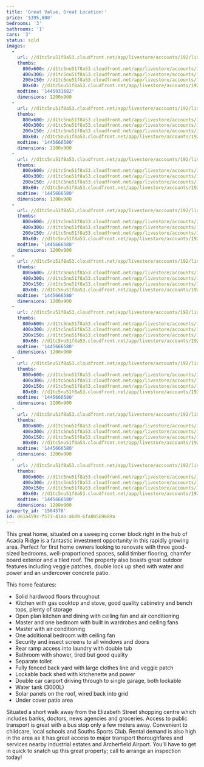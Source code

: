```yaml
---
title: 'Great Value, Great Location!'
price: '$395,000'
bedrooms: '3'
bathrooms: '1'
cars: '3'
status: sold
images:
  -
    url: //d1tc5nu51f8a53.cloudfront.net/app/livestore/accounts/192/listings/575148/images/95Elizabeth_5365657634_20151027053902.jpg
    thumbs:
      800x600: //d1tc5nu51f8a53.cloudfront.net/app/livestore/accounts/192/listings/575148/images/95Elizabeth_5365657634_20151027053902_800x600.jpg
      400x300: //d1tc5nu51f8a53.cloudfront.net/app/livestore/accounts/192/listings/575148/images/95Elizabeth_5365657634_20151027053902_400x300.jpg
      200x150: //d1tc5nu51f8a53.cloudfront.net/app/livestore/accounts/192/listings/575148/images/95Elizabeth_5365657634_20151027053902_200x150.jpg
      80x60: //d1tc5nu51f8a53.cloudfront.net/app/livestore/accounts/192/listings/575148/images/95Elizabeth_5365657634_20151027053902_80x60.jpg
    modtime: '1445931682'
    dimensions: 1200x900
  -
    url: //d1tc5nu51f8a53.cloudfront.net/app/livestore/accounts/192/listings/575148/images/Living_9727113336_20151024040008.jpg
    thumbs:
      800x600: //d1tc5nu51f8a53.cloudfront.net/app/livestore/accounts/192/listings/575148/images/Living_9727113336_20151024040008_800x600.jpg
      400x300: //d1tc5nu51f8a53.cloudfront.net/app/livestore/accounts/192/listings/575148/images/Living_9727113336_20151024040008_400x300.jpg
      200x150: //d1tc5nu51f8a53.cloudfront.net/app/livestore/accounts/192/listings/575148/images/Living_9727113336_20151024040008_200x150.jpg
      80x60: //d1tc5nu51f8a53.cloudfront.net/app/livestore/accounts/192/listings/575148/images/Living_9727113336_20151024040008_80x60.jpg
    modtime: '1445666580'
    dimensions: 1200x900
  -
    url: //d1tc5nu51f8a53.cloudfront.net/app/livestore/accounts/192/listings/575148/images/Living2_48534935_20151024040029.jpg
    thumbs:
      800x600: //d1tc5nu51f8a53.cloudfront.net/app/livestore/accounts/192/listings/575148/images/Living2_48534935_20151024040029_800x600.jpg
      400x300: //d1tc5nu51f8a53.cloudfront.net/app/livestore/accounts/192/listings/575148/images/Living2_48534935_20151024040029_400x300.jpg
      200x150: //d1tc5nu51f8a53.cloudfront.net/app/livestore/accounts/192/listings/575148/images/Living2_48534935_20151024040029_200x150.jpg
      80x60: //d1tc5nu51f8a53.cloudfront.net/app/livestore/accounts/192/listings/575148/images/Living2_48534935_20151024040029_80x60.jpg
    modtime: '1445666580'
    dimensions: 1200x900
  -
    url: //d1tc5nu51f8a53.cloudfront.net/app/livestore/accounts/192/listings/575148/images/Living3_7307573990_20151024040023.jpg
    thumbs:
      800x600: //d1tc5nu51f8a53.cloudfront.net/app/livestore/accounts/192/listings/575148/images/Living3_7307573990_20151024040023_800x600.jpg
      400x300: //d1tc5nu51f8a53.cloudfront.net/app/livestore/accounts/192/listings/575148/images/Living3_7307573990_20151024040023_400x300.jpg
      200x150: //d1tc5nu51f8a53.cloudfront.net/app/livestore/accounts/192/listings/575148/images/Living3_7307573990_20151024040023_200x150.jpg
      80x60: //d1tc5nu51f8a53.cloudfront.net/app/livestore/accounts/192/listings/575148/images/Living3_7307573990_20151024040023_80x60.jpg
    modtime: '1445666580'
    dimensions: 1200x900
  -
    url: //d1tc5nu51f8a53.cloudfront.net/app/livestore/accounts/192/listings/575148/images/Kitchen_6058424357_20151024040006.jpg
    thumbs:
      800x600: //d1tc5nu51f8a53.cloudfront.net/app/livestore/accounts/192/listings/575148/images/Kitchen_6058424357_20151024040006_800x600.jpg
      400x300: //d1tc5nu51f8a53.cloudfront.net/app/livestore/accounts/192/listings/575148/images/Kitchen_6058424357_20151024040006_400x300.jpg
      200x150: //d1tc5nu51f8a53.cloudfront.net/app/livestore/accounts/192/listings/575148/images/Kitchen_6058424357_20151024040006_200x150.jpg
      80x60: //d1tc5nu51f8a53.cloudfront.net/app/livestore/accounts/192/listings/575148/images/Kitchen_6058424357_20151024040006_80x60.jpg
    modtime: '1445666580'
    dimensions: 1200x900
  -
    url: //d1tc5nu51f8a53.cloudfront.net/app/livestore/accounts/192/listings/575148/images/Bedroom1_1372883026_20151024035932.jpg
    thumbs:
      800x600: //d1tc5nu51f8a53.cloudfront.net/app/livestore/accounts/192/listings/575148/images/Bedroom1_1372883026_20151024035932_800x600.jpg
      400x300: //d1tc5nu51f8a53.cloudfront.net/app/livestore/accounts/192/listings/575148/images/Bedroom1_1372883026_20151024035932_400x300.jpg
      200x150: //d1tc5nu51f8a53.cloudfront.net/app/livestore/accounts/192/listings/575148/images/Bedroom1_1372883026_20151024035932_200x150.jpg
      80x60: //d1tc5nu51f8a53.cloudfront.net/app/livestore/accounts/192/listings/575148/images/Bedroom1_1372883026_20151024035932_80x60.jpg
    modtime: '1445666580'
    dimensions: 1200x900
  -
    url: //d1tc5nu51f8a53.cloudfront.net/app/livestore/accounts/192/listings/575148/images/Bath_8916481510_20151024035931.jpg
    thumbs:
      800x600: //d1tc5nu51f8a53.cloudfront.net/app/livestore/accounts/192/listings/575148/images/Bath_8916481510_20151024035931_800x600.jpg
      400x300: //d1tc5nu51f8a53.cloudfront.net/app/livestore/accounts/192/listings/575148/images/Bath_8916481510_20151024035931_400x300.jpg
      200x150: //d1tc5nu51f8a53.cloudfront.net/app/livestore/accounts/192/listings/575148/images/Bath_8916481510_20151024035931_200x150.jpg
      80x60: //d1tc5nu51f8a53.cloudfront.net/app/livestore/accounts/192/listings/575148/images/Bath_8916481510_20151024035931_80x60.jpg
    modtime: '1445666580'
    dimensions: 1200x900
  -
    url: //d1tc5nu51f8a53.cloudfront.net/app/livestore/accounts/192/listings/575148/images/Bedroom2_5169069702_20151024035945.jpg
    thumbs:
      800x600: //d1tc5nu51f8a53.cloudfront.net/app/livestore/accounts/192/listings/575148/images/Bedroom2_5169069702_20151024035945_800x600.jpg
      400x300: //d1tc5nu51f8a53.cloudfront.net/app/livestore/accounts/192/listings/575148/images/Bedroom2_5169069702_20151024035945_400x300.jpg
      200x150: //d1tc5nu51f8a53.cloudfront.net/app/livestore/accounts/192/listings/575148/images/Bedroom2_5169069702_20151024035945_200x150.jpg
      80x60: //d1tc5nu51f8a53.cloudfront.net/app/livestore/accounts/192/listings/575148/images/Bedroom2_5169069702_20151024035945_80x60.jpg
    modtime: '1445666580'
    dimensions: 1200x900
  -
    url: //d1tc5nu51f8a53.cloudfront.net/app/livestore/accounts/192/listings/575148/images/Shed_2627280173_20151024040039.jpg
    thumbs:
      800x600: //d1tc5nu51f8a53.cloudfront.net/app/livestore/accounts/192/listings/575148/images/Shed_2627280173_20151024040039_800x600.jpg
      400x300: //d1tc5nu51f8a53.cloudfront.net/app/livestore/accounts/192/listings/575148/images/Shed_2627280173_20151024040039_400x300.jpg
      200x150: //d1tc5nu51f8a53.cloudfront.net/app/livestore/accounts/192/listings/575148/images/Shed_2627280173_20151024040039_200x150.jpg
      80x60: //d1tc5nu51f8a53.cloudfront.net/app/livestore/accounts/192/listings/575148/images/Shed_2627280173_20151024040039_80x60.jpg
    modtime: '1445666580'
    dimensions: 1200x900
property_id: '1564576'
id: 061a459c-f571-41ab-ab89-6fa80569689a
---
```

This great home, situated on a sweeping corner block right in the hub of Acacia Ridge is a fantastic investment opportunity in this rapidly growing area. Perfect for first home owners looking to renovate with three good-sized bedrooms, well-proportioned spaces, solid timber flooring, chamfer board exterior and a tiled roof. The property also boasts great outdoor features including veggie patches, double lock up shed with water and power and an undercover concrete patio.

This home features:

*  Solid hardwood floors throughout
*  Kitchen with gas cooktop and stove, good quality cabinetry and bench tops, plenty of storage
*  Open plan kitchen and dining with ceiling fan and air conditioning
*  Master and one bedroom with built in wardrobes and ceiling fans
*  Master with air conditioning
*  One additional bedroom with ceiling fan
*  Security and insect screens to all windows and doors
*  Rear ramp access into laundry with double tub
*  Bathroom with shower, tired but good quality
*  Separate toilet
*  Fully fenced back yard with large clothes line and veggie patch
*  Lockable back shed with kitchenette and power
*  Double car carport driving through to single garage, both lockable
*  Water tank (3000L)
*  Solar panels on the roof, wired back into grid
*  Under cover patio area

Situated a short walk away from the Elizabeth Street shopping centre which includes banks, doctors, news agencies and groceries. Access to public transport is great with a bus stop only a few meters away. Convenient to childcare, local schools and Souths Sports Club. Rental demand is also high in the area as it has great access to major transport thoroughfares and services nearby industrial estates and Archerfield Airport. You'll have to get in quick to snatch up this great property; call to arrange an inspection today!